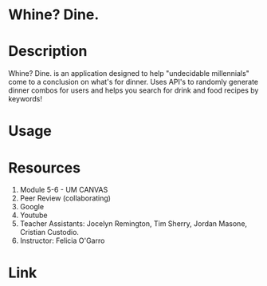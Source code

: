 # Whine? Dine.

# Description

Whine? Dine. is an application designed to help "undecidable millennials" come to a conclusion on what's for dinner. Uses API's to randomly generate dinner combos for users and helps you search for drink and food recipes by keywords!

# Usage

# Resources

1. Module 5-6 - UM CANVAS
2. Peer Review (collaborating)
3. Google
4. Youtube
5. Teacher Assistants: Jocelyn Remington, Tim Sherry, Jordan Masone, Cristian Custodio.
6. Instructor: Felicia O'Garro

# Link
